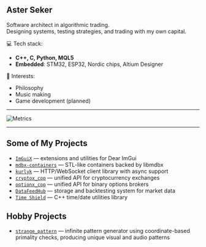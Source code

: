 ## Aster Seker

Software architect in algorithmic trading.  
Designing systems, testing strategies, and trading with my own capital.

💻 Tech stack:
- **C++, C, Python, MQL5**
- **Embedded**: STM32, ESP32, Nordic chips, Altium Designer

🎯 Interests:
- Philosophy
- Music making
- Game development (planned)

---

![Metrics](https://newyaroslav.github.io/NewYaroslav/metrics.svg)

---

## Some of My Projects

- [`ImGuiX`](https://github.com/NewYaroslav/ImGuiX) — extensions and utilities for Dear ImGui
- [`mdbx-containers`](https://github.com/NewYaroslav/mdbx-containers) — STL-like containers backed by libmdbx
- [`kurlyk`](https://github.com/NewYaroslav/kurlyk) — HTTP/WebSocket client library with async support
- [`cryptox_cpp`](https://github.com/NewYaroslav/cryptox_cpp) — unified API for cryptocurrency exchanges  
- [`optionx_cpp`](https://github.com/NewYaroslav/optionx_cpp) — unified API for binary options brokers
- [`DataFeedHub`](https://github.com/NewYaroslav/DataFeedHub) — storage and backtesting system for market data  
- [`Time Shield`](https://github.com/NewYaroslav/time-shield) — C++ time/date utilities library

## Hobby Projects

- [`strange_pattern`](https://github.com/NewYaroslav/strange_pattern) — infinite pattern generator using coordinate-based primality checks, producing unique visual and audio patterns
